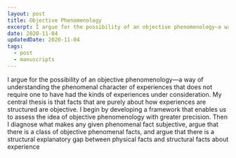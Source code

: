 ```yaml
---
layout: post
title: Objective Phenomenology
excerpt: I argue for the possibility of an objective phenomenology—a way
date: 2020-11-04
updatedDate: 2020-11-04
tags:
  - post
  - manuscripts
---
```


I argue for the possibility of an objective phenomenology—a way of understanding the phenomenal character of experiences that does not require one to have had the kinds of experiences under consideration. My central thesis is that facts that are purely about how experiences are structured are objective. I begin by developing a framework that enables us to assess the idea of objective phenomenology with greater precision. Then I diagnose what makes any given phenomenal fact subjective, argue that there is a class of objective phenomenal facts, and argue that there is a structural explanatory gap between physical facts and structural facts about experience
